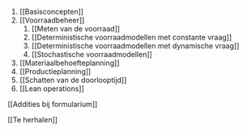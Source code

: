 1. [[Basisconcepten]]
2. [[Voorraadbeheer]]
	1. [[Meten van de voorraad]]
	2. [[Deterministische voorraadmodellen met constante vraag]]
	3. [[Deterministische voorraadmodellen met dynamische vraag]]
	4. [[Stochastische voorraadmodellen]]
3. [[Materiaalbehoefteplanning]]
4. [[Productieplanning]]
5. [[Schatten van de doorlooptijd]]
6. [[Lean operations]]

[[Addities bij formularium]]

[[Te herhalen]]